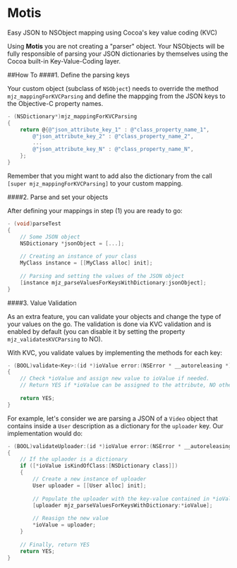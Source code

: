 Motis
==========

Easy JSON to NSObject mapping using Cocoa's key value coding (KVC)

Using **Motis** you are not creating a "parser" object. Your NSObjects will be fully responsible of parsing your JSON dictionaries by themselves using the Cocoa built-in Key-Value-Coding layer.

##How To
####1. Define the parsing keys

Your custom object (subclass of `NSObject`) needs to override the method `mjz_mappingForKVCParsing` and define the mappging from the JSON keys to the Objective-C property names.

```objective-c
- (NSDictionary*)mjz_mappingForKVCParsing
{
	return @{@"json_attribute_key_1" : @"class_property_name_1",
		@"json_attribute_key_2" : @"class_property_name_2",
		...
		@"json_attribute_key_N" : @"class_property_name_N",
	};
}
```
	
Remember that you might want to add also the dictionary from the call `[super mjz_mappingForKVCParsing]` to your custom mapping.

####2. Parse and set your objects

After defining your mappings in step (1) you are ready to go:

```objective-c
- (void)parseTest
{
	// Some JSON object
	NSDictionary *jsonObject = [...];
	
	// Creating an instance of your class
	MyClass instance = [[MyClass alloc] init];
			
	// Parsing and setting the values of the JSON object
	[instance mjz_parseValuesForKeysWithDictionary:jsonObject];
}
```
	
####3. Value Validation

As an extra feature, you can validate your objects and change the type of your values on the go. The validation is done via KVC validation and is enabled by default (you can disable it by setting the property `mjz_validatesKVCParsing` to NO).

With KVC, you validate values by implementing the methods for each key:

```objective-c
- (BOOL)validate<Key>:(id *)ioValue error:(NSError * __autoreleasing *)outError
{
	// Check *ioValue and assign new value to ioValue if needed.
	// Return YES if *ioValue can be assigned to the attribute, NO otherwise
	
	return YES; 
}
```
	
For example, let's consider we are parsing a JSON of a `Video` object that contains inside a `User` description as a dictionary for the `uploader` key. Our implementation would do:

```objective-c
- (BOOL)validateUploader:(id *)ioValue error:(NSError * __autoreleasing *)outError
{
	// If the uplaoder is a dictionary
	if ([*ioValue isKindOfClass:[NSDictionary class]])
	{
		// Create a new instance of uploader
		User uploader = [[User alloc] init];
	
		// Populate the uploader with the key-value contained in *ioValue
		[uploader mjz_parseValuesForKeysWithDictionary:*ioValue];
		
		// Reasign the new value
		*ioValue = uploader;
	}			
		
	// Finally, return YES
	return YES; 
}
```
